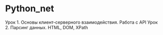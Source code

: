 # Python_net

Урок 1. Основы клиент-серверного взаимодействия. Работа с API
Урок 2. Парсинг данных. HTML, DOM, XPath
